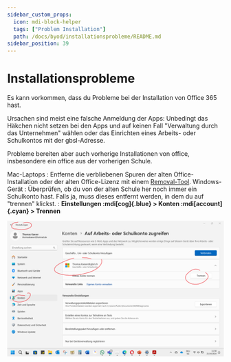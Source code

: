 ```yaml
---
sidebar_custom_props:
  icon: mdi-block-helper
  tags: ["Problem Installation"]
  path: /docs/byod/installationsprobleme/README.md
sidebar_position: 39
---
```


# Installationsprobleme

Es kann vorkommen, dass du Probleme bei der Installation von Office 365 hast. 

Ursachen sind meist eine falsche Anmeldung der Apps: Unbedingt das Häkchen nicht setzen bei den Apps und auf keinen Fall "Verwaltung durch das Unternehmen" wählen oder
das Einrichten eines Arbeits- oder Schulkontos mit der gbsl-Adresse.

Probleme bereiten aber auch vorherige Installationen von office, insbesondere ein office aus der vorherigen Schule. 

Mac-Laptops
: Entferne die verbliebenen Spuren der alten Office-Installation oder der alten Office-Lizenz mit einem [Removal-Tool](https://support.microsoft.com/en-us/office/how-to-remove-office-license-files-on-a-mac-b032c0f6-a431-4dad-83a9-6b727c03b193).
Windows-Gerät
: Überprüfen, ob du von der alten Schule her noch immer ein Schulkonto hast. Falls ja, muss dieses entfernt werden, in dem du auf "trennen" klickst.
: __Einstellungen :mdi[cog]{.blue} > Konten :mdi[account]{.cyan} > Trennen__

![Anleitung](./Schulkonto2.png)
